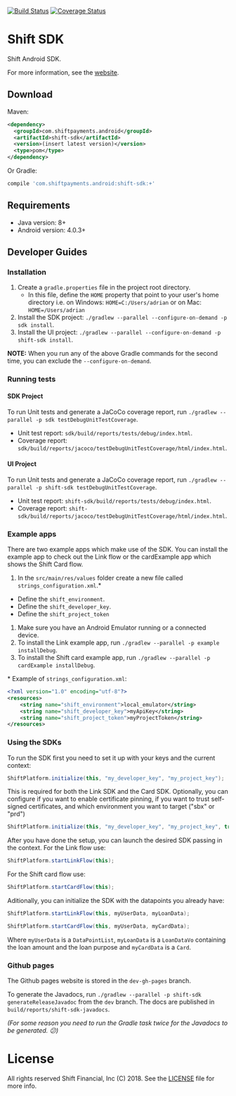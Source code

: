 [![Build Status](https://travis-ci.com/itabulous/ledgelinksdk_android.svg?token=qo11VUxzPNUqYf96JsWf)](https://travis-ci.com/itabulous/ledgelinksdk_android)
[![Coverage Status](https://coveralls.io/repos/github/itabulous/ledgelinksdk_android/badge.svg?branch=master&t=CnCHgb)](https://coveralls.io/github/itabulous/ledgelinksdk_android?branch=master)

# Shift SDK
Shift Android SDK.

For more information, see the [website](https://developer.ledge.me).

## Download

Maven:

```xml
<dependency>
  <groupId>com.shiftpayments.android</groupId>
  <artifactId>shift-sdk</artifactId>
  <version>(insert latest version)</version>
  <type>pom</type>
</dependency>
```

Or Gradle:

```groovy
compile 'com.shiftpayments.android:shift-sdk:+'
```

## Requirements

* Java version: 8+
* Android version: 4.0.3+

## Developer Guides

### Installation

1. Create a `gradle.properties` file in the project root directory.
   * In this file, define the `HOME` property that point to your user's home directory i.e. on Windows: `HOME=C:/Users/adrian` or on Mac: `HOME=/Users/adrian`
1. Install the SDK project: `./gradlew --parallel --configure-on-demand -p sdk install`.
1. Install the UI project: `./gradlew --parallel --configure-on-demand -p shift-sdk install`.

**NOTE:** When you run any of the above Gradle commands for the second time, you can exclude the `--configure-on-demand`.

### Running tests

#### SDK Project

To run Unit tests and generate a JaCoCo coverage report, run `./gradlew --parallel -p sdk testDebugUnitTestCoverage`.

* Unit test report: `sdk/build/reports/tests/debug/index.html`.
* Coverage report: `sdk/build/reports/jacoco/testDebugUnitTestCoverage/html/index.html`.

#### UI Project

To run Unit tests and generate a JaCoCo coverage report, run `./gradlew --parallel -p shift-sdk testDebugUnitTestCoverage`.

* Unit test report: `shift-sdk/build/reports/tests/debug/index.html`.
* Coverage report: `shift-sdk/build/reports/jacoco/testDebugUnitTestCoverage/html/index.html`.

### Example apps

There are two example apps which make use of the SDK. You can install the example app to check out the Link flow or the cardExample app which shows the Shift Card flow. 

1. In the `src/main/res/values` folder create a new file called `strings_configuration.xml`.\*
  * Define the `shift_environment`.
  * Define the `shift_developer_key`.
  * Define the `shift_project_token`
1. Make sure you have an Android Emulator running or a connected device.
1. To install the Link example app, run `./gradlew --parallel -p example installDebug`.
1. To install the Shift card example app, run `./gradlew --parallel -p cardExample installDebug`.
    

\* Example of `strings_configuration.xml`:
```xml
<?xml version="1.0" encoding="utf-8"?>
<resources>
    <string name="shift_environment">local_emulator</string>
    <string name="shift_developer_key">myApiKey</string>
    <string name="shift_project_token">myProjectToken</string>
</resources>
```

### Using the SDKs

To run the SDK first you need to set it up with your keys and the current context:
```java
ShiftPlatform.initialize(this, "my_developer_key", "my_project_key");
```
This is required for both the Link SDK and the Card SDK.
Optionally, you can configure if you want to enable certificate pinning, if you want to trust self-signed certificates, and which environment you want to target ("sbx" or "prd")
```java
ShiftPlatform.initialize(this, "my_developer_key", "my_project_key", true, true, "sbx");
```

After you have done the setup, you can launch the desired SDK passing in the context.
For the Link flow use:
```java
ShiftPlatform.startLinkFlow(this);
```
For the Shift card flow use:
```java
ShiftPlatform.startCardFlow(this);
```

Aditionally, you can initialize the SDK with the datapoints you already have:
```java
ShiftPlatform.startLinkFlow(this, myUserData, myLoanData);
```
```java
ShiftPlatform.startCardFlow(this, myUserData, myCardData);
```

Where `myUserData` is a `DataPointList`, `myLoanData` is a `LoanDataVo` containing the loan amount and the loan purpose and `myCardData` is a `Card`.

### Github pages

The Github pages website is stored in the `dev-gh-pages` branch.

To generate the Javadocs, run `./gradlew --parallel -p shift-sdk generateReleaseJavadoc` from the `dev` branch. The docs are published in `build/reports/shift-sdk-javadocs`.

*(For some reason you need to run the Gradle task twice for the Javadocs to be generated. :confused:)*

# License

All rights reserved Shift Financial, Inc (C) 2018. See the [LICENSE](LICENSE) file for more info.
